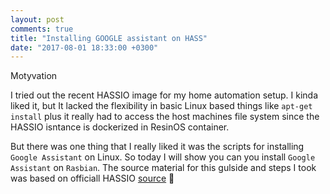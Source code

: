 ```yaml
---
layout: post
comments: true
title: "Installing GOOGLE assistant on HASS"
date: "2017-08-01 18:33:00 +0300"
---
```






Motyvation

I tried out the recent HASSIO image for my home automation setup. I kinda liked it, but It lacked the flexibility in basic Linux based things like `apt-get install` plus it really had to access the host machines file system since the HASSIO isntance is dockerized in ResinOS container.

But there was one thing that I really liked it was the scripts for installing `Google Assistant` on Linux. So today I will show you can you install `Google Assistant` on `Rasbian`.  The source material for this gulside and steps I took was based on officiall HASSIO [source](https://github.com/home-assistant/hassio-addons/tree/master/google_assistant)
 🚩
